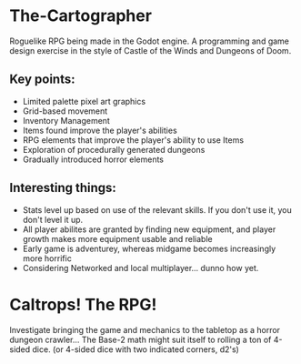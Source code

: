 # The-Cartographer

Roguelike RPG being made in the Godot engine.  A programming and game design exercise in the style of Castle of the Winds and Dungeons of Doom.

## Key points: 
- Limited palette pixel art graphics
- Grid-based movement
- Inventory Management
- Items found improve the player's abilities
- RPG elements that improve the player's ability to use Items
- Exploration of procedurally generated dungeons
- Gradually introduced horror elements

## Interesting things:
- Stats level up based on use of the relevant skills.  If you don't use it, you don't level it up.
- All player abilites are granted by finding new equipment, and player growth makes more equipment usable and reliable
- Early game is adventurey, whereas midgame becomes increasingly more horrific
- Considering Networked and local multiplayer... dunno how yet.

# Caltrops! The RPG!

Investigate bringing the game and mechanics to the tabletop as a horror dungeon crawler... The Base-2 math might suit itself to rolling a ton of 4-sided dice. (or 4-sided dice with two indicated corners, d2's)
